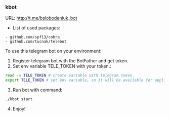 ### kbot
URL: http://t.me/bslobodeniuk_bot

- List of used packages:
```
- github.com/spf13/cobra
- github.com/tucnak/telebot
```

To use this telegram bot on your environment:
1. Register telegram bot with the BotFather and get token.
2. Set env variable TELE_TOKEN with your token.:
```bash
read -s TELE_TOKEN # create variable with telegram token.
export TELE_TOKEN # set env variable, so it will be available for application.
```
3. Run bot with command:
```bash
./kbot start
```
4. Enjoy!


